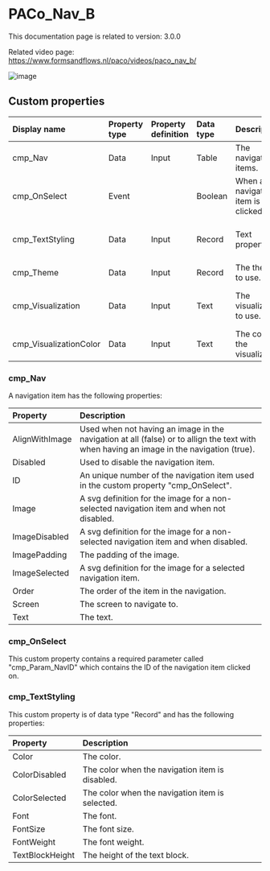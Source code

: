 # PACo_Nav_B

This documentation page is related to version: 3.0.0

Related video page: https://www.formsandflows.nl/paco/videos/paco_nav_b/

![image](https://github.com/formsandflows/PACo/assets/35654198/9e2f88a9-1f5b-4e02-b5dd-c584a3e06f77)

## Custom properties

| Display name | Property type | Property definition | Data type | Description | Memo
| :--- | :--- | :--- | :--- | :--- | :--- |
| cmp_Nav | Data | Input | Table | The navigation items. | See the documention about cmp_Nav below. |
| cmp_OnSelect | Event | | Boolean | When a navigation item is clicked on. | See the documention about cmp_OnSelect below. |
| cmp_TextStyling | Data | Input | Record | Text properties. | See the documention about cmp_TextStyling below. |
| cmp_Theme | Data | Input | Record | The theme to use. | See the documention on theming. |
| cmp_Visualization | Data | Input | Text | The visualization to use. | See the documention of PACo canvas component PACo_Visualization_A. |
| cmp_VisualizationColor | Data | Input | Text | The color of the visualization. | |

### cmp_Nav
A navigation item has the following properties:

| Property | Description |
| :--- | :--- |
| AlignWithImage | Used when not having an image in the navigation at all (false) or to allign the text with when having an image in the navigation (true). |
| Disabled | Used to disable the navigation item. |
| ID | An unique number of the navigation item used in the custom property "cmp_OnSelect". |
| Image | A svg definition for the image for a non-selected navigation item and when not disabled. |
| ImageDisabled | A svg definition for the image for a non-selected navigation item and when disabled. |
| ImagePadding | The padding of the image. |
| ImageSelected | A svg definition for the image for a selected navigation item. |
| Order | The order of the item in the navigation. |
| Screen | The screen to navigate to. |
| Text | The text. |

### cmp_OnSelect
This custom property contains a required parameter called "cmp_Param_NavID" which contains the ID of the navigation item clicked on.

### cmp_TextStyling
This custom property is of data type "Record" and has the following properties:

| Property | Description |
| :--- | :--- |
| Color | The color. |
| ColorDisabled | The color when the navigation item is disabled. |
| ColorSelected | The color when the navigation item is selected. |
| Font | The font. |
| FontSize | The font size. |
| FontWeight | The font weight. |
| TextBlockHeight | The height of the text block. |
